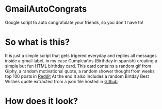 # GmailAutoCongrats
Google script to auto congratulate your friends, so you don't have to!


<h1>So what is this?</h1>
It is just a simple script that gets trigered everyday and replies all messages inside a gmail label, in my case <it>Cumpleaños</it> (Birthday in spanish) creating a simple but fun HTML birthday card. This card contains a random gif from Giphy, a random motivational quote, a random shower thought from weeks top 100 posts in 
<a href="https://www.reddit.com/r/Showerthoughts/top/?t=week ">Reddit</a>
At the end it also includes a random Birtday Best Wishes quote extracted from a json file hosted in  <a href="https://github.com/itriplek/birthday-quotes-with-relationships/blob/master/birthday-quotes-with-relationship-formatted.json">Github</a>

<h1>How does it look?</h1>

